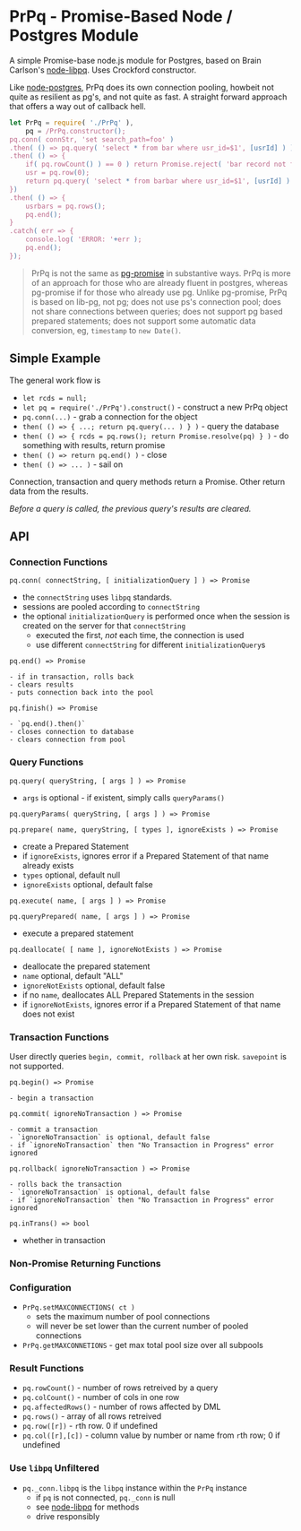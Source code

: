 # PrPq - Promise-Based Node / Postgres Module

A simple Promise-base node.js module for Postgres, based on Brain Carlson\'s
[node-libpq](https://github.com/brianc/node-libpq). Uses Crockford constructor.

Like [node-postgres](https://github.com/brianc/node-postgres), PrPq does its own
connection pooling, howbeit not quite as resilient as pg\'s, and not quite as fast.
A straight forward approach that offers a way out of callback hell.

````javascript
let PrPq = require( './PrPq' ),
    pq = /PrPq.constructor();
pq.conn( connStr, 'set search_path=foo' )
.then( () => pq.query( 'select * from bar where usr_id=$1', [usrId] ) )
.then( () => {
	if( pq.rowCount() ) == 0 ) return Promise.reject( 'bar record not found' );
	usr = pq.row(0);
	return pq.query( 'select * from barbar where usr_id=$1', [usrId] ) )
})
.then( () => {
	usrbars = pq.rows();
	pq.end();
}
.catch( err => {
	console.log( 'ERROR: '+err );
	pq.end();
});
````

>PrPq is not the same as [pg-promise](https://github.com/vitaly-t/pg-promise) in substantive
>ways. PrPq is more of an approach for those who are already fluent in postgres, whereas
>pg-promise if for those who already use pg. Unlike pg-promise, PrPq is based on lib-pg,
>not pg; does not use ps\'s connection pool; does not share connections
>between queries; does not support pg based prepared statements; does not support
>some automatic data conversion, eg, `timestamp` to `new Date()`.

## Simple Example

The general work flow is
- `let rcds = null;`
- `let pq = require('./PrPq').construct()` - construct a new PrPq object
- `pq.conn(...)` - grab a connection for the object
- `then( () => { ...; return pq.query(... ) } )` - query the database
- `then( () => { rcds = pq.rows(); return Promise.resolve(pq) } )` - do something with results, return promise
- `then( () => return pq.end() )` - close 
- `then( () => ... )` - sail on

Connection, transaction and query methods return a Promise. Other return data from the results.

_Before a query is called, the previous query\'s results are cleared._


## API

### Connection Functions

`pq.conn( connectString, [ initializationQuery ] ) => Promise`

- the `connectString` uses `libpq` standards.
- sessions are pooled according to `connectString`
- the optional `initializationQuery` is performed once when the session is created
  on the server for that `connectString`
	- executed the first, _not_ each time, the connection is used
	- use different `connectString` for different `initializationQuery`s

`pq.end() => Promise`

	- if in transaction, rolls back
	- clears results
	- puts connection back into the pool

`pq.finish() => Promise`

	- `pq.end().then()`
	- closes connection to database
	- clears connection from pool

### Query Functions

`pq.query( queryString, [ args ] ) => Promise`

  - `args` is optional - if existent, simply calls `queryParams()`

`pq.queryParams( queryString, [ args ] ) => Promise`

`pq.prepare( name, queryString, [ types ], ignoreExists ) => Promise`

  - create a Prepared Statement
  - if `ignoreExists`, ignores error if a Prepared Statement of that name already exists
  - `types` optional, default null
  - `ignoreExists` optional, default false

`pq.execute( name, [ args ] ) => Promise`

`pq.queryPrepared( name, [ args ] ) => Promise`

  - execute a prepared statement

`pq.deallocate( [ name ], ignoreNotExists ) => Promise`

  - deallocate the prepared statement
  - `name` optional, default "ALL"
  - `ignoreNotExists` optional, default false
  - if no `name`, deallocates ALL Prepared Statements in the session
  - if `ignoreNotExists`, ignores error if a Prepared Statement of that name does not exist


### Transaction Functions

User directly queries `begin, commit, rollback` at her own risk. `savepoint` is not supported.

`pq.begin() => Promise`

	- begin a transaction

`pq.commit( ignoreNoTransaction ) => Promise`

	- commit a transaction
	- `ignoreNoTransaction` is optional, default false
	- if `ignoreNoTransaction` then "No Transaction in Progress" error ignored

`pq.rollback( ignoreNoTransaction ) => Promise`

	- rolls back the transaction
	- `ignoreNoTransaction` is optional, default false
	- if `ignoreNoTransaction` then "No Transaction in Progress" error ignored

`pq.inTrans() => bool`

  - whether in transaction

### Non-Promise Returning Functions

### Configuration

- `PrPq.setMAXCONNECTIONS( ct )` 
	- sets the maximum number of pool connections
	- will never be set lower than the current number of pooled connections
- `PrPq.getMAXCONNETIONS` - get max total pool size over all subpools

### Result Functions

- `pq.rowCount()` - number of rows retreived by a query
- `pq.colCount()` - number of cols in one row
- `pq.affectedRows()` - number of rows affected by DML
- `pq.rows()` - array of all rows retreived
- `pq.row([r])` - `r`th row. 0 if undefined
- `pq.col([r],[c])` - column value by number or name from `r`th row; 0 if undefined

### Use `libpq` Unfiltered

- `pq._conn.libpq` is the `libpq` instance within the `PrPq` instance
	- if `pq` is not connected, `pq._conn` is null
	- see [node-libpq](https://github.com/brianc/node-libpq) for methods
	- drive responsibly

